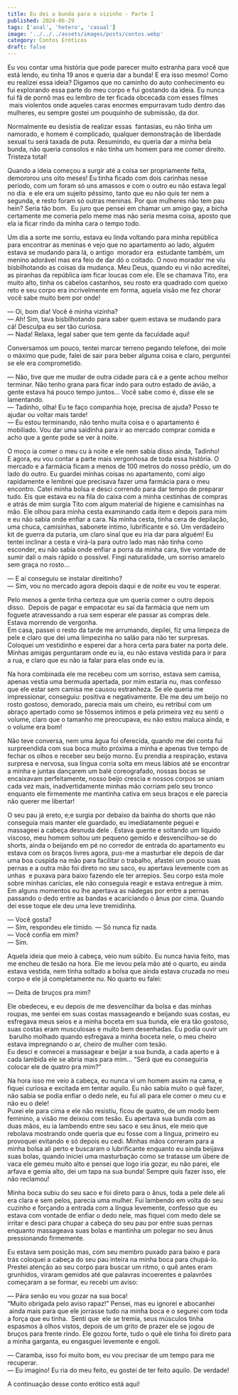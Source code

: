 ```yaml
---
title: Eu dei a bunda para o vizinho - Parte I
published: 2024-06-29
tags: ['anal', 'hetero', 'casual']
image: '../../../assets/images/posts/contos.webp'
category: Contos Eróticos
draft: false
---
```

Eu vou contar uma história que pode parecer muito estranha para você que está lendo, eu tinha 19 anos e queria dar a bunda! E era isso mesmo! Como eu realizei essa ideia? Digamos que no caminho do auto conhecimento eu fui explorando essa parte do meu corpo e fui gostando da ideia. Eu nunca fui fã de pornô mas eu lembro de ter ficada obcecada com esses filmes  mais violentos onde aqueles caras enormes empurravam tudo dentro das mulheres, eu sempre gostei um pouquinho de submissão, da dor.

Normalmente eu desistia de realizar essas  fantasias, eu não tinha um namorado, e homem é complicado, qualquer demonstração de liberdade sexual tu será taxada de puta. Resumindo, eu queria dar a minha bela bunda, não queria consolos e não tinha um homem para me comer direito. Tristeza total!

Quando a ideia começou a surgir até a coisa ser propriamente feita, demororou uns oito meses! Eu tinha ficado com dois carinhas nesse período, com um foram só uns amassos e com o outro eu não estava legal no dia  e ele era um sujeito péssimo, tanto que eu não quis ter nem a segunda, e resto foram só outras meninas. Por que mulheres não tem pau hein? Seria tão bom.  Eu juro que pensei em chamar um amigo gay, a bicha certamente me comeria pelo meme mas não seria mesma coisa, aposto que ela ia ficar rindo da minha cara o tempo todo.

Um dia a sorte me sorriu, estava eu linda voltando para minha república para encontrar as meninas e vejo que no apartamento ao lado, alguém estava se mudando para lá, o antigo  morador era  estudante também, um menino adorável mas era feio de dar dó o coitado. O novo morador me viu bisbilhotando as coisas da mudança. Meu Deus, quando eu vi não acreditei, as piranhas da república iam ficar loucas com ele. Ele se chamava Tito, era muito alto, tinha os cabelos castanhos, seu rosto era quadrado com queixo reto e seu corpo era incrivelmente em forma, aquela visão me fez chorar você sabe muito bem por onde!

— Oi, bom dia! Você é minha vizinha?  
— Ah! Sim, tava bisbilhotando para saber quem estava se mudando para cá! Desculpa eu ser tão curiosa.  
— Nada! Relaxa, legal saber que tem gente da faculdade aqui!

Conversamos um pouco, tentei marcar terreno pegando telefone, dei mole o máximo que pude, falei de sair para beber alguma coisa e claro, perguntei se ele era comprometido.

— Não, tive que me mudar de outra cidade para cá e a gente achou melhor terminar. Não tenho grana para ficar indo para outro estado de avião, a gente estava há pouco tempo juntos… Você sabe como é, disse ele se lamentando.  
— Tadinho, olha! Eu te faço companhia hoje, precisa de ajuda? Posso te ajudar ou voltar mais tarde!  
— Eu estou terminando, não tenho muita coisa e o apartamento é mobiliado. Vou dar uma saidinha para ir ao mercado comprar comida e acho que a gente pode se ver à noite.

O moço ia comer o meu cu à noite e ele nem sabia disso ainda, Tadinho!   
E agora, eu vou contar a parte mais vergonhosa de toda essa história. O mercado e a farmácia ficam a menos de 100 metros do nosso prédio, um do lado do outro. Eu guardei minhas coisas no apartamento, comi algo rapidamente e lembrei que precisava fazer uma farmácia para o meu encontro. Catei minha bolsa e desci correndo para dar tempo de preparar tudo. Eis que estava eu na fila do caixa com a minha cestinhas de compras e atrás de mim surgia Tito com algum material de higiene e camisinhas na mão. Ele olhou para minha cesta examinando cada item e depois para mim e eu não sabia onde enfiar a cara. Na minha cesta, tinha cera de depilação, uma chuca, camisinhas, sabonete íntimo, lubrificante e só. Um verdadeiro kit de guerra da putaria, um claro sinal que eu iria dar para alguém! Eu tentei inclinar a cesta e virá-la para outro lado mas não tinha como esconder, eu não sabia onde enfiar a porra da minha cara, tive vontade de sumir dali o mais rápido o possível. Fingi naturalidade, um sorriso amarelo sem graça no rosto…

— E aí conseguiu se instalar direitinho?  
— Sim, vou no mercado agora depois daqui e de noite eu vou te esperar.

Pelo menos a gente tinha certeza que um queria comer o outro depois disso.  Depois de pagar e empacotar eu saí da farmácia que nem um foguete atravessando a rua sem esperar ele passar as compras dele. Estava morrendo de vergonha.   
Em casa, passei o resto da tarde me arrumando, depilei, fiz uma limpeza de pele e claro que dei uma limpezinha no salão para não ter surpresas. Coloquei um vestidinho e esperei dar a hora certa para bater na porta dele. Minhas amigas perguntaram onde eu ia, eu não estava vestida para ir para a rua, e claro que eu não ia falar para elas onde eu ia.

Na hora combinada ele me recebeu com um sorriso, estava sem camisa, apenas vestia uma bermuda apertada, por mim estaria nu, mas confesso que ele estar sem camisa me causou estranheza. Se ele queria me impressionar, conseguiu: positiva e negativamente. Ele me deu um beijo no rosto gostoso, demorado, parecia mais um cheiro, eu retribuí com um abraço apertado como se fôssemos íntimos e pela primeira vez eu senti o volume, claro que o tamanho me preocupava, eu não estou maluca ainda, e o volume era bom!

Não teve conversa, nem uma água foi oferecida, quando me dei conta fui surpreendida com sua boca muito próxima a minha e apenas tive tempo de fechar os olhos e receber seu beijo morno. Eu prendia a respiração, estava surpresa e nervosa, sua língua corria solta em meus lábios até se encontrar a minha e juntas dançarem um balé coreografado, nossas bocas se encaixavam perfeitamente, nosso beijo crescia e nossos corpos se uniam cada vez mais, inadvertidamente minhas mão corriam pelo seu tronco enquanto ele firmemente me mantinha cativa em seus braços e ele parecia não querer me libertar!

O seu pau já ereto, e;e surgia por debaixo da bainha do shorts que não conseguia mais manter ele guardado, eu imediatamente peguei e massageei a cabeça desnuda dele . Estava quente e soltando um líquido viscoso, meu homem soltou um pequeno gemido e desvencilhou-se do shorts, ainda o beijando em pé no corredor de entrada do apartamento eu estava com os braços livres agora, pus-me a masturbar ele depois de dar uma boa cuspida na mão para facilitar o trabalho, afastei um pouco suas pernas e a outra mão foi direto no seu saco, eu apertava levemente com as unhas  e puxava para baixo fazendo ele ter arrepios. Seu corpo esta mole sobre minhas carícias, ele não conseguia reagir e estava entregue à mim. Em alguns momentos eu lhe apertava as nádegas por entre a pernas passando o dedo entre as bandas e acariciando o ânus por cima. Quando dei esse toque ele deu uma leve tremidinha.

— Você gosta?   
— Sim, respondeu ele tímido. — Só nunca fiz nada.  
— Você confia em mim?  
— Sim.

Aquela ideia que meio à cabeça, veio num súbito. Eu nunca havia feito, mas me encheu de tesão na hora. Ele me levou pela mão até o quarto, eu ainda estava vestida, nem tinha soltado a bolsa que ainda estava cruzada no meu corpo e ele já completamente nu. No quarto eu falei:

— Deita de bruços pra mim?

Ele obedeceu, e eu depois de me desvencilhar da bolsa e das minhas roupas, me sentei em suas costas massageando e beijando suas costas, eu esfregava meus seios e a minha boceta em sua bunda, ele era tão gostoso, suas costas eram musculosas e muito bem desenhadas. Eu podia ouvir um  barulho molhado quando esfregava a minha boceta nele, o meu cheiro estava impregnando o ar, cheiro de mulher com tesão.  
Eu desci e comecei a massagear e beijar a sua bunda, a cada aperto e à cada lambida ele se abria mais para mim… “Será que eu conseguiria colocar ele de quatro pra mim?”

Na hora isso me veio à cabeça, eu nunca vi um homem assim na cama, e fiquei curiosa e excitada em tentar aquilo. Eu não sabia muito o quê fazer, não sabia se podia enfiar o dedo nele, eu fui ali para ele comer o meu cu e não eu o dele!   
Puxei ele para cima e ele não resistiu, ficou de quatro, de um modo bem feminino, a visão me deixou com tesão. Eu apertava sua bunda com as duas mãos, eu ia lambendo entre seu saco e seu ânus, ele meio que rebolava mostrando onde queria que eu fosse com a língua, primeiro eu provoquei evitando e só depois eu cedi. Minhas mãos correram para a minha bolsa ali perto e buscaram o lubrificante enquanto eu ainda beijava suas bolas, quando iniciei uma masturbação como se tratasse um úbere de vaca ele gemeu muito alto e pensei que logo iria gozar, eu não parei, ele arfava e gemia alto, dei um tapa na sua bunda! Sempre quis fazer isso, ele não reclamou!

Minha boca subiu do seu saco e foi direto para o ânus, toda a pele dele ali era clara e sem pelos, parecia uma mulher. Fui lambendo em volta do seu cuzinho e forçando a entrada com a língua levemente, confesso que eu estava com vontade de enfiar o dedo nele, mas fiquei com medo dele se irritar e desci para chupar a cabeça do seu pau por entre suas pernas enquanto massageava suas bolas e mantinha um polegar no seu ânus pressionando firmemente.

Eu estava sem posição mas, com seu membro puxado para baixo e para trás coloquei a cabeça do seu pau inteira na minha boca para chupá-lo. Prestei atenção ao seu corpo para buscar um ritmo, o quê antes eram grunhidos, viraram gemidos até que palavras incoerentes e palavrões começaram a se formar, eu recebi um aviso:

— Pára senão eu vou gozar na sua boca!  
“Muito obrigada pelo aviso rapaz!” Pensei, mas eu ignorei e abocanhei  ainda mais para que ele jorrasse tudo na minha boca e o segurei com toda a força que eu tinha.  Senti que  ele se tremia, seus músculos tinha espasmos à olhos vistos, depois de um grito de prazer ele se jogou de bruços para frente rindo. Ele gozou forte, tudo o quê ele tinha foi direto para a minha garganta, eu engasguei levemente e engoli.

— Caramba, isso foi muito bom, eu vou precisar de um tempo para me recuperar.  
— Eu imagino! Eu ria do meu feito, eu gostei de ter feito aquilo. De verdade!

A continuação desse conto erótico está aqui!
